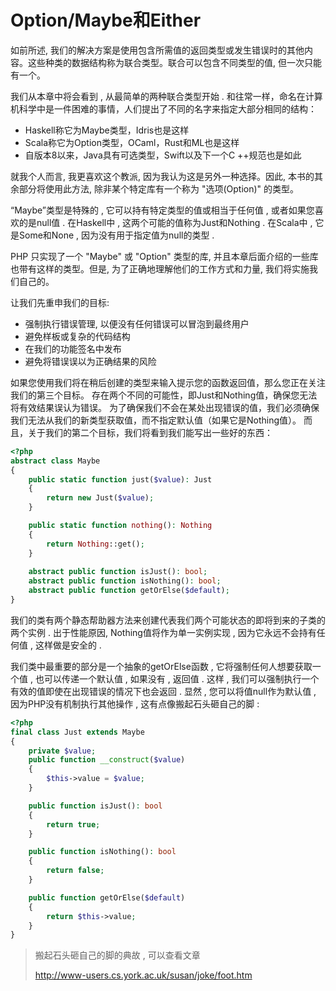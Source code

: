# Option/Maybe和Either

如前所述, 我们的解决方案是使用包含所需值的返回类型或发生错误时的其他内容。这些种类的数据结构称为联合类型。联合可以包含不同类型的值, 但一次只能有一个。

我们从本章中将会看到 , 从最简单的两种联合类型开始 .  和往常一样，命名在计算机科学中是一件困难的事情，人们提出了不同的名字来指定大部分相同的结构：

* Haskell称它为Maybe类型，Idris也是这样
* Scala称它为Option类型，OCaml，Rust和ML也是这样
* 自版本8以来，Java具有可选类型，Swift以及下一个C ++规范也是如此

就我个人而言, 我更喜欢这个教派, 因为我认为这是另外一种选择。因此, 本书的其余部分将使用此方法, 除非某个特定库有一个称为 "选项\(Option\)" 的类型。

“Maybe”类型是特殊的 , 它可以持有特定类型的值或相当于任何值 , 或者如果您喜欢的是null值 . 在Haskell中 , 这两个可能的值称为Just和Nothing . 在Scala中 , 它是Some和None , 因为没有用于指定值为null的类型 . 

PHP 只实现了一个 "Maybe" 或 "Option" 类型的库, 并且本章后面介绍的一些库也带有这样的类型。但是, 为了正确地理解他们的工作方式和力量, 我们将实施我们自己的。

让我们先重申我们的目标:

* 强制执行错误管理, 以便没有任何错误可以冒泡到最终用户
* 避免样板或复杂的代码结构
* 在我们的功能签名中发布
* 避免将错误误以为正确结果的风险

如果您使用我们将在稍后创建的类型来输入提示您的函数返回值，那么您正在关注我们的第三个目标。 存在两个不同的可能性，即Just和Nothing值，确保您无法将有效结果误认为错误。 为了确保我们不会在某处出现错误的值，我们必须确保我们无法从我们的新类型获取值，而不指定默认值（如果它是Nothing值）。 而且，关于我们的第二个目标，我们将看到我们能写出一些好的东西：

```php
<?php
abstract class Maybe
{
    public static function just($value): Just
    {
        return new Just($value);
    }

    public static function nothing(): Nothing
    {
        return Nothing::get();
    }
    
    abstract public function isJust(): bool;
    abstract public function isNothing(): bool;
    abstract public function getOrElse($default);
}
```

我们的类有两个静态帮助器方法来创建代表我们两个可能状态的即将到来的子类的两个实例 . 出于性能原因, Nothing值将作为单一实例实现 , 因为它永远不会持有任何值 , 这样做是安全的 . 

我们类中最重要的部分是一个抽象的getOrElse函数 , 它将强制任何人想要获取一个值 , 也可以传递一个默认值 , 如果没有 , 返回值 . 这样 , 我们可以强制执行一个有效的值即使在出现错误的情况下也会返回 . 显然 , 您可以将值null作为默认值 , 因为PHP没有机制执行其他操作 , 这有点像搬起石头砸自己的脚 : 

```php
<?php
final class Just extends Maybe
{
    private $value;
    public function __construct($value)
    {
        $this->value = $value;
    }

    public function isJust(): bool
    {
        return true;
    }

    public function isNothing(): bool
    {
        return false;
    }

    public function getOrElse($default)
    {
        return $this->value;
    }
}
```

> 搬起石头砸自己的脚的典故 , 可以查看文章
>
> http://www-users.cs.york.ac.uk/susan/joke/foot.htm



